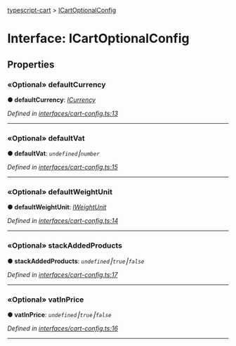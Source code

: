 [typescript-cart](../README.md) > [ICartOptionalConfig](../interfaces/icartoptionalconfig.md)



# Interface: ICartOptionalConfig


## Properties
<a id="defaultcurrency"></a>

### «Optional» defaultCurrency

**●  defaultCurrency**:  *[ICurrency](icurrency.md)* 

*Defined in [interfaces/cart-config.ts:13](https://github.com/FlareMind/typescript-cart/blob/0489372/src/interfaces/cart-config.ts#L13)*





___

<a id="defaultvat"></a>

### «Optional» defaultVat

**●  defaultVat**:  *`undefined`⎮`number`* 

*Defined in [interfaces/cart-config.ts:15](https://github.com/FlareMind/typescript-cart/blob/0489372/src/interfaces/cart-config.ts#L15)*





___

<a id="defaultweightunit"></a>

### «Optional» defaultWeightUnit

**●  defaultWeightUnit**:  *[IWeightUnit](iweightunit.md)* 

*Defined in [interfaces/cart-config.ts:14](https://github.com/FlareMind/typescript-cart/blob/0489372/src/interfaces/cart-config.ts#L14)*





___

<a id="stackaddedproducts"></a>

### «Optional» stackAddedProducts

**●  stackAddedProducts**:  *`undefined`⎮`true`⎮`false`* 

*Defined in [interfaces/cart-config.ts:17](https://github.com/FlareMind/typescript-cart/blob/0489372/src/interfaces/cart-config.ts#L17)*





___

<a id="vatinprice"></a>

### «Optional» vatInPrice

**●  vatInPrice**:  *`undefined`⎮`true`⎮`false`* 

*Defined in [interfaces/cart-config.ts:16](https://github.com/FlareMind/typescript-cart/blob/0489372/src/interfaces/cart-config.ts#L16)*





___


